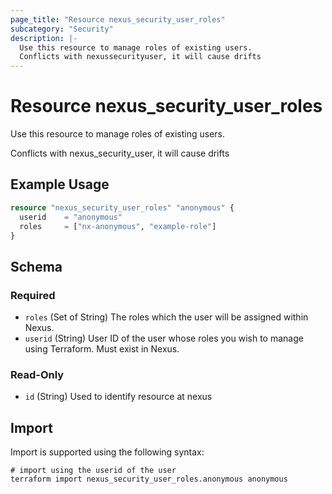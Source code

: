 ```yaml
---
page_title: "Resource nexus_security_user_roles"
subcategory: "Security"
description: |-
  Use this resource to manage roles of existing users.
  Conflicts with nexussecurityuser, it will cause drifts
---
```

# Resource nexus_security_user_roles
Use this resource to manage roles of existing users.

Conflicts with nexus_security_user, it will cause drifts
## Example Usage
```terraform
resource "nexus_security_user_roles" "anonymous" {
  userid    = "anonymous"
  roles     = ["nx-anonymous", "example-role"]
}
```
<!-- schema generated by tfplugindocs -->
## Schema

### Required

- `roles` (Set of String) The roles which the user will be assigned within Nexus.
- `userid` (String) User ID of the user whose roles you wish to manage using Terraform. Must exist in Nexus.

### Read-Only

- `id` (String) Used to identify resource at nexus
## Import
Import is supported using the following syntax:
```shell
# import using the userid of the user
terraform import nexus_security_user_roles.anonymous anonymous
```
